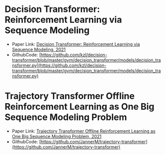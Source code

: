 # Decision Transformer: Reinforcement Learning via Sequence Modeling

- Paper Link: [Decision Transformer: Reinforcement Learning via Sequence Modeling, 2021](https://sites.google.com/berkeley.edu/decision-transformer)
- GithubCode: [https://github.com/kzl/decision-transformer/blob/master/gym/decision_transformer/models/decision_transformer.py](https://github.com/kzl/decision-transformer/blob/master/gym/decision_transformer/models/decision_transformer.py)


# Trajectory Transformer Offline Reinforcement Learning as One Big Sequence Modeling Problem

- Paper Link: [Trajectory Transformer Offline Reinforcement Learning as One Big Sequence Modeling Problem, 2021](https://proceedings.neurips.cc/paper/2021/file/099fe6b0b444c23836c4a5d07346082b-Paper.pdf)
- GithubCode: [https://github.com/JannerM/trajectory-transformer](https://github.com/JannerM/trajectory-transformer)
